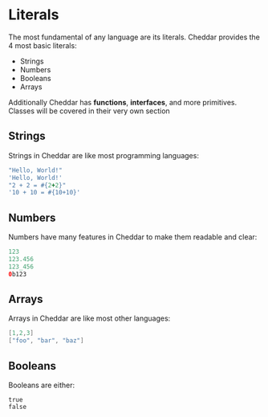 # Literals

The most fundamental of any language are its literals. Cheddar provides the 4 most basic literals:

 - Strings
 - Numbers
 - Booleans
 - Arrays

Additionally Cheddar has **functions**, **interfaces**, and more primitives. Classes will be covered in their very own section

## Strings
 Strings in Cheddar are like most programming languages:
 
 ```ruby
 "Hello, World!"
 'Hello, World!'
 "2 + 2 = #{2+2}"
 '10 + 10 = #{10+10}'
 ```
 
 ## Numbers
 Numbers have many features in Cheddar to make them readable and clear:
 
 ```swift
123
123.456
123_456
0b123
 ```
 
 ## Arrays
 
 Arrays in Cheddar are like most other languages:
 
 ```c
 [1,2,3]
 ["foo", "bar", "baz"]
 ```
 
 ## Booleans
 Booleans are either:
 ```
 true
 false
 ```